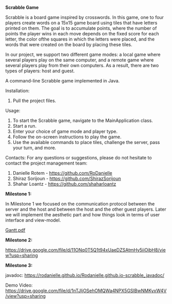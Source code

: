 **Scrabble Game**

Scrabble is a board game inspired by crosswords. In this game, one to four players create words on a 15x15 game board using tiles that have letters printed on them. The goal is to accumulate points, where the number of points the player wins in each move depends on the fixed score for each letter, the color ofthe squares in which the letters were placed, and the words that were created on the board by placing these tiles.

In our project, we support two different game modes: a local game where several players play on the same computer, and a remote game where several players play from their own computers. As a result, there are two types of players: host and guest.

A command-line Scrabble game implemented in Java.

Installation:
1. Pull the project files.

Usage:
1. To start the Scrabble game, navigate to the MainApplication class.
2. Start a run.
3. Enter your choice of game mode and player type.
4. Follow the on-screen instructions to play the game.
5. Use the available commands to place tiles, challenge the server, pass your turn, and more.

Contacts:
For any questions or suggestions, please do not hesitate to contact the project management team:
1. Danielle Rotem - https://github.com/RoDanielle
2. Shiraz Sorijoun - https://github.com/ShirazSorijoun
3. Shahar Loantz - https://github.com/shaharloantz


**Milestone 1:**

In Milestone 1 we focused on the communication protocol between the server and the host and between the host and the other guest players. Later we will implement the aesthetic part and how things look in terms of user interface and view-model.

[Gantt.pdf](https://github.com/RoDanielle/Scrabble/files/11585777/Gantt.pdf)


**Milestone 2:**

https://drive.google.com/file/d/11ONq0T5Q1t94xUaeDZSAtmHy5iiOibH8/view?usp=sharing


**Milestone 3:**

javadoc: https://rodanielle.github.io/Rodanielle.github.io-scrabble_javadoc/

Demo Video: https://drive.google.com/file/d/1nTJIjOSehOMQWa4NPX5GSIBwNMKyxW4V/view?usp=sharing
